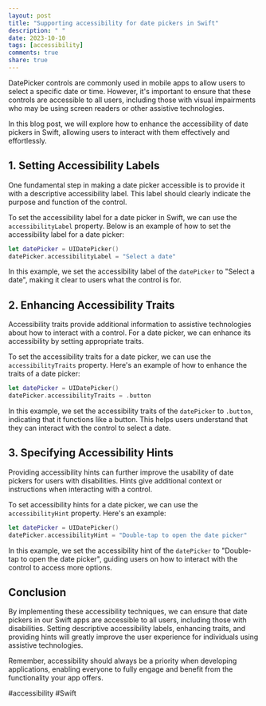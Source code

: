 ```yaml
---
layout: post
title: "Supporting accessibility for date pickers in Swift"
description: " "
date: 2023-10-10
tags: [accessibility]
comments: true
share: true
---
```


DatePicker controls are commonly used in mobile apps to allow users to select a specific date or time. However, it's important to ensure that these controls are accessible to all users, including those with visual impairments who may be using screen readers or other assistive technologies.

In this blog post, we will explore how to enhance the accessibility of date pickers in Swift, allowing users to interact with them effectively and effortlessly.

## 1. Setting Accessibility Labels

One fundamental step in making a date picker accessible is to provide it with a descriptive accessibility label. This label should clearly indicate the purpose and function of the control.

To set the accessibility label for a date picker in Swift, we can use the `accessibilityLabel` property. Below is an example of how to set the accessibility label for a date picker:

```swift
let datePicker = UIDatePicker()
datePicker.accessibilityLabel = "Select a date"
```

In this example, we set the accessibility label of the `datePicker` to "Select a date", making it clear to users what the control is for.

## 2. Enhancing Accessibility Traits

Accessibility traits provide additional information to assistive technologies about how to interact with a control. For a date picker, we can enhance its accessibility by setting appropriate traits.

To set the accessibility traits for a date picker, we can use the `accessibilityTraits` property. Here's an example of how to enhance the traits of a date picker:

```swift
let datePicker = UIDatePicker()
datePicker.accessibilityTraits = .button
```

In this example, we set the accessibility traits of the `datePicker` to `.button`, indicating that it functions like a button. This helps users understand that they can interact with the control to select a date.

## 3. Specifying Accessibility Hints

Providing accessibility hints can further improve the usability of date pickers for users with disabilities. Hints give additional context or instructions when interacting with a control.

To set accessibility hints for a date picker, we can use the `accessibilityHint` property. Here's an example:

```swift
let datePicker = UIDatePicker()
datePicker.accessibilityHint = "Double-tap to open the date picker"
```

In this example, we set the accessibility hint of the `datePicker` to "Double-tap to open the date picker", guiding users on how to interact with the control to access more options.

## Conclusion

By implementing these accessibility techniques, we can ensure that date pickers in our Swift apps are accessible to all users, including those with disabilities. Setting descriptive accessibility labels, enhancing traits, and providing hints will greatly improve the user experience for individuals using assistive technologies.

Remember, accessibility should always be a priority when developing applications, enabling everyone to fully engage and benefit from the functionality your app offers.

#accessibility #Swift